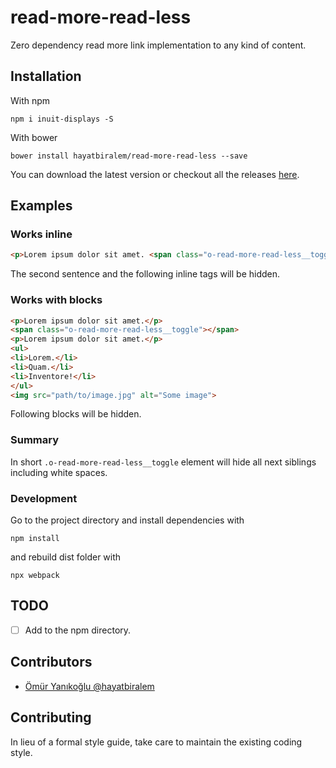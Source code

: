 # read-more-read-less
Zero dependency read more link implementation to any kind of content.

## Installation

With npm

```
npm i inuit-displays -S
```

With bower

```
bower install hayatbiralem/read-more-read-less --save
```

You can download the latest version or checkout all the releases [here](https://github.com/hayatbiralem/read-more-read-less/releases).

## Examples

### Works inline

```html
<p>Lorem ipsum dolor sit amet. <span class="o-read-more-read-less__toggle"></span> Lorem ipsum dolor sit amet. <span>Some</span> <strong>useful</strong> <em>tags</em>.</p>
```

The second sentence and the following inline tags will be hidden.

### Works with blocks

```html
<p>Lorem ipsum dolor sit amet.</p>
<span class="o-read-more-read-less__toggle"></span>
<p>Lorem ipsum dolor sit amet.</p>
<ul>
<li>Lorem.</li>
<li>Quam.</li>
<li>Inventore!</li>
</ul>
<img src="path/to/image.jpg" alt="Some image">
```

Following blocks will be hidden.


### Summary

In short `.o-read-more-read-less__toggle` element will hide all next siblings including white spaces.

### Development

Go to the project directory and install dependencies with

```
npm install
```

and rebuild dist folder with

```
npx webpack
```

## TODO

- [ ] Add to the npm directory.

## Contributors

- [Ömür Yanıkoğlu @hayatbiralem](https://twitter.com/hayatbiralem)

## Contributing

In lieu of a formal style guide, take care to maintain the existing coding style.

